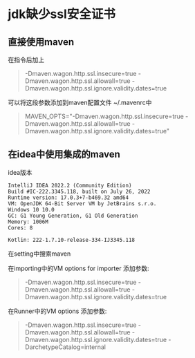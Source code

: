 # jdk缺少ssl安全证书

## 直接使用maven

在指令后加上
>-Dmaven.wagon.http.ssl.insecure=true -Dmaven.wagon.http.ssl.allowall=true -Dmaven.wagon.http.ssl.ignore.validity.dates=true

可以将这段参数添加到maven配置文件 ~/.mavenrc中
>MAVEN_OPTS="-Dmaven.wagon.http.ssl.insecure=true -Dmaven.wagon.http.ssl.allowall=true -Dmaven.wagon.http.ssl.ignore.validity.dates=true"

## 在idea中使用集成的maven

idea版本
```
IntelliJ IDEA 2022.2 (Community Edition)
Build #IC-222.3345.118, built on July 26, 2022
Runtime version: 17.0.3+7-b469.32 amd64
VM: OpenJDK 64-Bit Server VM by JetBrains s.r.o.
Windows 10 10.0
GC: G1 Young Generation, G1 Old Generation
Memory: 1006M
Cores: 8

Kotlin: 222-1.7.10-release-334-IJ3345.118
```

在setting中搜索maven

在importing中的VM options for importer 添加参数:
>-Dmaven.wagon.http.ssl.insecure=true -Dmaven.wagon.http.ssl.allowall=true -Dmaven.wagon.http.ssl.ignore.validity.dates=true

在Runner中的VM options 添加参数:
>-Dmaven.wagon.http.ssl.insecure=true -Dmaven.wagon.http.ssl.allowall=true -Dmaven.wagon.http.ssl.ignore.validity.dates=true -DarchetypeCatalog=internal
